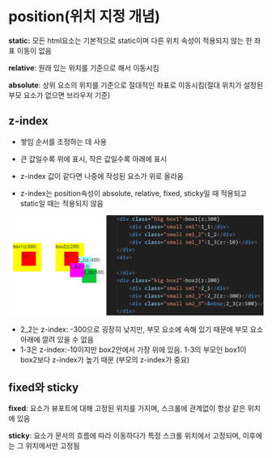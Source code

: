 <h1>position(위치 지정 개념)</h1>

**static:**  모든 html요소는 기본적으로 static이며 다른 위치 속성이 적용되지 않는 한 좌표 이동이 없음

**relative**: 원래 있는 위치를 기준으로 해서 이동시킴

**absolute**: 상위 요소의 위치를 기준으로 절대적인 좌표로 이동시킴(절대 위치가 설정된 부모 요소가 없으면 브라우저 기준)





<H2>z-index</h2>

- 쌓임 순서를 조정하는 데 사용
- 큰 값일수록 위에 표시, 작은 값일수록 아래에 표시

- z-index 값이 같다면 나중에 작성된 요소가 위로 올라옴

- z-index는 position속성이 absolute, relative, fixed, sticky일 때 적용되고 static일 때는 적용되지 않음 





![image-20240804110044747](\images\2024-08-04-position\image-20240804110044747.png)

- 2_2는 z-index: -300으로 굉장히 낮지만, 부모 요소에 속해 있기 때문에 부모 요소 아래에 깔려 있을 수 없음
- 1-3은 z-index:-10이지만 box2안에서 가장 위에 있음. 1-3의 부모인 box1이 box2보다 z-index가 높기 때문 (부모의 z-index가 중요)









<h2>fixed와 sticky</h2>

**fixed**: 요소가 뷰포트에 대해 고정된 위치를 가지며, 스크롤에 관계없이 항상 같은 위치에 있음

**sticky**: 요소가 문서의 흐름에 따라 이동하다가 특정 스크롤 위치에서 고정되며, 이후에는 그 위치에서만 고정됨